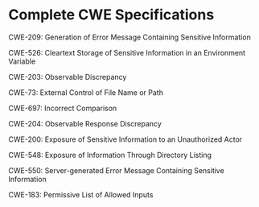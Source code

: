 

# Complete CWE Specifications

CWE-209: Generation of Error Message Containing Sensitive Information

CWE-526: Cleartext Storage of Sensitive Information in an Environment Variable

CWE-203: Observable Discrepancy

CWE-73: External Control of File Name or Path

CWE-697: Incorrect Comparison

CWE-204: Observable Response Discrepancy

CWE-200: Exposure of Sensitive Information to an Unauthorized Actor

CWE-548: Exposure of Information Through Directory Listing

CWE-550: Server-generated Error Message Containing Sensitive Information

CWE-183: Permissive List of Allowed Inputs